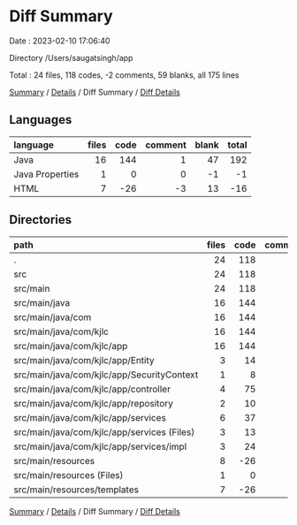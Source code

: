 # Diff Summary

Date : 2023-02-10 17:06:40

Directory /Users/saugatsingh/app

Total : 24 files,  118 codes, -2 comments, 59 blanks, all 175 lines

[Summary](results.md) / [Details](details.md) / Diff Summary / [Diff Details](diff-details.md)

## Languages
| language | files | code | comment | blank | total |
| :--- | ---: | ---: | ---: | ---: | ---: |
| Java | 16 | 144 | 1 | 47 | 192 |
| Java Properties | 1 | 0 | 0 | -1 | -1 |
| HTML | 7 | -26 | -3 | 13 | -16 |

## Directories
| path | files | code | comment | blank | total |
| :--- | ---: | ---: | ---: | ---: | ---: |
| . | 24 | 118 | -2 | 59 | 175 |
| src | 24 | 118 | -2 | 59 | 175 |
| src/main | 24 | 118 | -2 | 59 | 175 |
| src/main/java | 16 | 144 | 1 | 47 | 192 |
| src/main/java/com | 16 | 144 | 1 | 47 | 192 |
| src/main/java/com/kjlc | 16 | 144 | 1 | 47 | 192 |
| src/main/java/com/kjlc/app | 16 | 144 | 1 | 47 | 192 |
| src/main/java/com/kjlc/app/Entity | 3 | 14 | 0 | 4 | 18 |
| src/main/java/com/kjlc/app/SecurityContext | 1 | 8 | 1 | 4 | 13 |
| src/main/java/com/kjlc/app/controller | 4 | 75 | 0 | 13 | 88 |
| src/main/java/com/kjlc/app/repository | 2 | 10 | 0 | 6 | 16 |
| src/main/java/com/kjlc/app/services | 6 | 37 | 0 | 20 | 57 |
| src/main/java/com/kjlc/app/services (Files) | 3 | 13 | 0 | 6 | 19 |
| src/main/java/com/kjlc/app/services/impl | 3 | 24 | 0 | 14 | 38 |
| src/main/resources | 8 | -26 | -3 | 12 | -17 |
| src/main/resources (Files) | 1 | 0 | 0 | -1 | -1 |
| src/main/resources/templates | 7 | -26 | -3 | 13 | -16 |

[Summary](results.md) / [Details](details.md) / Diff Summary / [Diff Details](diff-details.md)